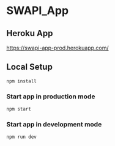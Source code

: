# SWAPI_App

## Heroku App
https://swapi-app-prod.herokuapp.com/

## Local Setup
```
npm install
```

### Start app in production mode
```
npm start
```

### Start app in development mode
```
npm run dev
```
